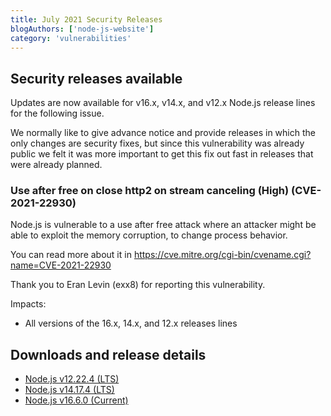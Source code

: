 ```yaml
---
title: July 2021 Security Releases
blogAuthors: ['node-js-website']
category: 'vulnerabilities'
---
```


## Security releases available

Updates are now available for v16.x, v14.x, and v12.x Node.js release lines for
the following issue.

We normally like to give advance notice and provide releases in which the only
changes are security fixes, but since this vulnerability was already public we
felt it was more important to get this fix out fast in releases that were
already planned.

### Use after free on close http2 on stream canceling (High) (CVE-2021-22930)

Node.js is vulnerable to a use after free attack where an attacker might
be able to exploit the memory corruption, to change process behavior.

You can read more about it in
<https://cve.mitre.org/cgi-bin/cvename.cgi?name=CVE-2021-22930>

Thank you to Eran Levin (exx8) for reporting this vulnerability.

Impacts:

* All versions of the 16.x, 14.x, and 12.x releases lines

## Downloads and release details

* [Node.js v12.22.4 (LTS)](https://nodejs.org/en/blog/release/v12.22.4/)
* [Node.js v14.17.4 (LTS)](https://nodejs.org/en/blog/release/v14.17.4/)
* [Node.js v16.6.0 (Current)](https://nodejs.org/en/blog/release/v16.6.0/)
